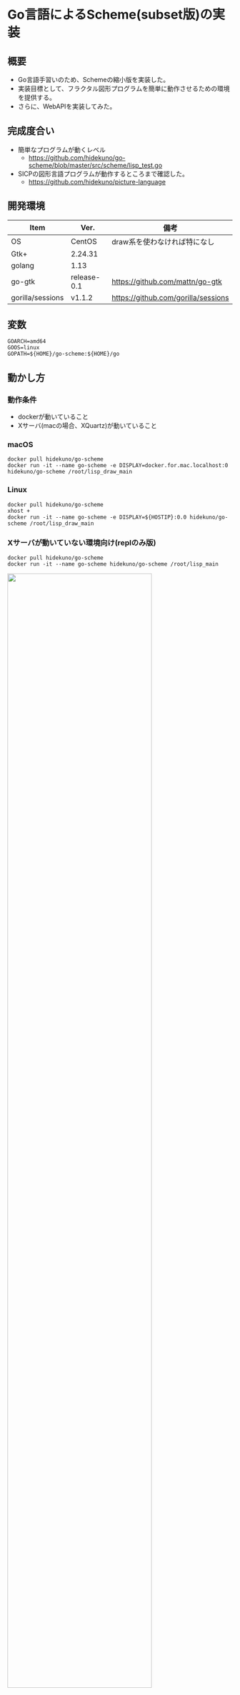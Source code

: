 Go言語によるScheme(subset版)の実装
=================

## 概要
- Go言語手習いのため、Schemeの縮小版を実装した。
- 実装目標として、フラクタル図形プログラムを簡単に動作させるための環境を提供する。
- さらに、WebAPIを実装してみた。

## 完成度合い
- 簡単なプログラムが動くレベル
    - https://github.com/hidekuno/go-scheme/blob/master/src/scheme/lisp_test.go
- SICPの図形言語プログラムが動作するところまで確認した。
    - https://github.com/hidekuno/picture-language

## 開発環境
| Item   | Ver. |備考|
|--------|--------|--------|
| OS     | CentOS | draw系を使わなければ特になし|
| Gtk+   | 2.24.31||
| golang   | 1.13||
| go-gtk | release-0.1|https://github.com/mattn/go-gtk|
| gorilla/sessions|v1.1.2|https://github.com/gorilla/sessions|

## 変数
```
GOARCH=amd64
GOOS=linux
GOPATH=${HOME}/go-scheme:${HOME}/go
```

## 動かし方
### 動作条件
- dockerが動いていること
- Xサーバ(macの場合、XQuartz)が動いていること

### macOS
```
docker pull hidekuno/go-scheme
docker run -it --name go-scheme -e DISPLAY=docker.for.mac.localhost:0 hidekuno/go-scheme /root/lisp_draw_main
```

### Linux
```
docker pull hidekuno/go-scheme
xhost +
docker run -it --name go-scheme -e DISPLAY=${HOSTIP}:0.0 hidekuno/go-scheme /root/lisp_draw_main
```
### Xサーバが動いていない環境向け(replのみ版)
```
docker pull hidekuno/go-scheme
docker run -it --name go-scheme hidekuno/go-scheme /root/lisp_main
```

<img src="https://user-images.githubusercontent.com/22115777/67071430-783eb800-f1bd-11e9-9a94-18c3b371ab39.png" width=80%>
